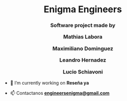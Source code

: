 <h1 align="center">Enigma Engineers</h1>
<h3 align="center">Software project made by <p>Mathias Labora</p> <p>Maximiliano Dominguez</p> <p>Leandro Hernadez</p> <p>Lucio Schiavoni </p></h3>

- 🔭 I’m currently working on **Reseña ya**

- 📫 Contactanos **engineersenigma@gmail.com**







